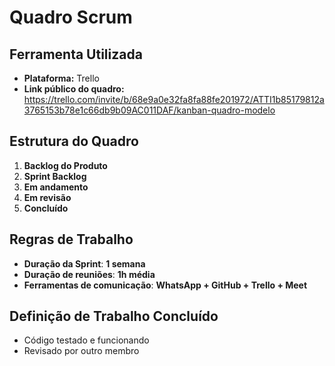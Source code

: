 # Quadro Scrum

## Ferramenta Utilizada
- **Plataforma:** Trello
- **Link público do quadro:** https://trello.com/invite/b/68e9a0e32fa8fa88fe201972/ATTI1b85179812a3765153b78e1c66db9b09AC011DAF/kanban-quadro-modelo

## Estrutura do Quadro

1. **Backlog do Produto** 
2. **Sprint Backlog** 
3. **Em andamento** 
4. **Em revisão**
5. **Concluído**

## Regras de Trabalho 
- **Duração da Sprint**: **1 semana**
- **Duração de reuniões**: **1h média**
- **Ferramentas de comunicação**: **WhatsApp + GitHub + Trello + Meet**

## Definição de Trabalho Concluído
- Código testado e funcionando
- Revisado por outro membro
